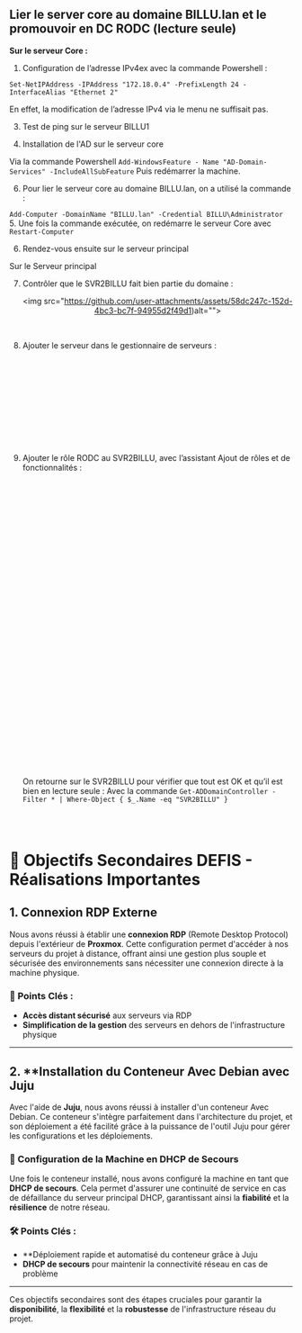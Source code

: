 ## Lier le server core au domaine BILLU.lan et le promouvoir en DC RODC (lecture seule)

**Sur le serveur Core :**

1. Configuration de l’adresse IPv4ex avec la commande Powershell :

`Set-NetIPAddress -IPAddress "172.18.0.4" -PrefixLength 24 -InterfaceAlias "Ethernet 2"`

En effet, la modification de l’adresse IPv4 via le menu ne suffisait pas.

3. Test de ping sur le serveur BILLU1

4. Installation de l'AD sur le serveur core

Via la commande Powershell `Add-WindowsFeature - Name "AD-Domain-Services" -IncludeAllSubFeature`
Puis redémarrer la machine.

6. Pour lier le serveur core au domaine BILLU.lan, on a utilisé la commande :

`Add-Computer -DomainName "BILLU.lan" -Credential BILLU\Administrator`<br>
5. Une fois la commande exécutée, on redémarre le serveur Core avec `Restart-Computer`

6. Rendez-vous ensuite sur le serveur principal

Sur le Serveur principal

7. Contrôler que le SVR2BILLU fait bien partie du domaine :
<br><p align="center"><img src="https://github.com/user-attachments/assets/58dc247c-152d-4bc3-bc7f-94955d2f49d1)alt=""></p><br>

8. Ajouter le serveur dans le gestionnaire de serveurs :
<br><p align="center"><img src="https://github.com/user-attachments/assets/e15262a8-7c4a-4dfc-aa46-de75c0a737e7" alt=""></p><br>
<br><p align="center"><img src="https://github.com/user-attachments/assets/73834b49-4e36-40e7-abbd-75dbab327cd7" alt=""></p><br>
<br><p align="center"><img src="https://github.com/user-attachments/assets/bc1684f6-c8e4-4eb2-ab4d-d16c4ba54388" alt=""></p><br>
9. Ajouter le rôle RODC au SVR2BILLU, avec l’assistant Ajout de rôles et de fonctionnalités :
<br><p align="center"><img src="https://github.com/user-attachments/assets/20f7e3fb-c478-40e9-8a5c-dfa679975830" alt=""></p><br>
<br><p align="center"><img src="https://github.com/user-attachments/assets/bd502b6e-845b-47ae-8a37-b0ce031beaef" alt=""></p><br>
<br><p align="center"><img src="https://github.com/user-attachments/assets/cc2d7b83-fb80-4abe-b3a8-f4d60508c84a" alt=""></p><br>
<br><p align="center"><img src="https://github.com/user-attachments/assets/df63af56-3f81-4688-93cf-8e1f93e4e997" alt=""></p><br>
<br><p align="center"><img src="https://github.com/user-attachments/assets/8c811898-320e-41e1-aefe-c857f9e7b408" alt=""></p><br>
<br><p align="center"><img src="https://github.com/user-attachments/assets/e0b65983-7775-43c4-964f-b2fa00d110a6" alt=""></p><br>
<br><p align="center"><img src="https://github.com/user-attachments/assets/382c597b-ccee-4e62-9a04-3994226f02af" alt=""></p><br>
<br><p align="center"><img src="https://github.com/user-attachments/assets/7d0b3a6a-49f8-47db-8c4d-86e9f0162c1c" alt=""></p><br>
<br><p align="center"><img src="https://github.com/user-attachments/assets/81020ae5-063d-40f1-9656-75ea80b6254a" alt=""></p><br>
On retourne sur le SVR2BILLU pour vérifier que tout est OK et qu’il est bien en lecture seule :
Avec la commande 
`Get-ADDomainController -Filter * | Where-Object { $_.Name -eq "SVR2BILLU" }`
<br><p align="center"><img src="https://github.com/user-attachments/assets/6f85ec68-b0d4-4946-a855-2cf0f5151cd5" alt=""></p><br>


# 🎯 Objectifs Secondaires DEFIS - Réalisations Importantes

## 1. **Connexion RDP Externe**
Nous avons réussi à établir une **connexion RDP** (Remote Desktop Protocol) depuis l'extérieur de **Proxmox**. Cette configuration permet d'accéder à nos serveurs du projet à distance, offrant ainsi une gestion plus souple et sécurisée des environnements sans nécessiter une connexion directe à la machine physique.

### 🔑 Points Clés :
- **Accès distant sécurisé** aux serveurs via RDP
- **Simplification de la gestion** des serveurs en dehors de l'infrastructure physique

---

## 2. **Installation du Conteneur Avec Debian avec Juju
Avec l'aide de **Juju**, nous avons réussi à installer d'un conteneur Avec Debian. Ce conteneur s'intègre parfaitement dans l'architecture du projet, et son déploiement a été facilité grâce à la puissance de l'outil Juju pour gérer les configurations et les déploiements.

### 🔧 Configuration de la Machine en DHCP de Secours
Une fois le conteneur installé, nous avons configuré la machine en tant que **DHCP de secours**. Cela permet d'assurer une continuité de service en cas de défaillance du serveur principal DHCP, garantissant ainsi la **fiabilité** et la **résilience** de notre réseau.

### 🛠️ Points Clés :
- **Déploiement rapide et automatisé du conteneur grâce à Juju
- **DHCP de secours** pour maintenir la connectivité réseau en cas de problème

---

Ces objectifs secondaires sont des étapes cruciales pour garantir la **disponibilité**, la **flexibilité** et la **robustesse** de l'infrastructure réseau du projet.
